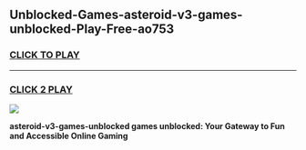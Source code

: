 
## Unblocked-Games-asteroid-v3-games-unblocked-Play-Free-ao753
<h3>
<a href="https://premium76.site?title=asteroid-v3-games-unblocked&ref=23A">CLICK TO PLAY</a></h3>
<hr>

<h3>
<a href="https://premium76.site?title=asteroid-v3-games-unblocked&ref=23A">CLICK 2 PLAY</a>
  
</h3>

<a href="https://premium76.site?title=asteroid-v3-games-unblocked&ref=23A"><img src="https://clearcache.store/games.png"></a>


**asteroid-v3-games-unblocked games unblocked: Your Gateway to Fun and Accessible Online Gaming**
